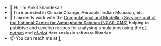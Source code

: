 - 👋 Hi, I’m Ankit Bhandekar!
- 👀 I’m interested in Climate Change, Aerosols, Indian Monsoon, etc.
- 🌱 I currently work with the [Computational and Modelling Services unit of the National Centre for Atmospheric Science (NCAS-CMS)](https://cms.ncas.ac.uk/) helping to publicise and develop recipes for analysing simulations using the [cf-python](https://ncas-cms.github.io/cf-python) and [cf-plot](https://ajheaps.github.io/cf-plot) data analysis software libraries. 
- 📫 You can reach me at [:incoming_envelope:](mailto:ankit.bhandekar@ncas.ac.uk)
<!---
bewithankit/bewithankit is a ✨ special ✨ repository because its `README.md` (this file) appears on your GitHub profile.
You can click the Preview link to take a look at your changes.
--->

<!---
- 🌱 I’m currently learning ... 
- 💞️ I’m looking to collaborate on ...
--->
